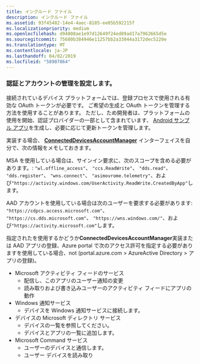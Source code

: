 ```yaml
---
title: インクルード ファイル
description: インクルード ファイル
ms.assetid: 93f45482-14e4-4aec-8185-ee05b592215f
ms.localizationpriority: medium
ms.openlocfilehash: d94808ae1e97d12649f24ed89ad17a7962665d5e
ms.sourcegitcommit: 75680b384946e11257bb2a33044a3172dec5220e
ms.translationtype: MT
ms.contentlocale: ja-JP
ms.lasthandoff: 04/02/2019
ms.locfileid: "58907864"
---
```

### <a name="set-up-authentication-and-account-management"></a>認証とアカウントの管理を設定します。

接続されているデバイス プラットフォームでは、登録プロセスで使用される有効な OAuth トークンが必要です。  ご希望の生成と OAuth トークンを管理する方法を使用することがあります。  ただし、ため開発者は、プラットフォームの使用を開始、認証プロバイダーの一部として含まれています、 [Android サンプル アプリ](https://github.com/Microsoft/project-rome/tree/master/Android/samples)を生成し、必要に応じて更新トークンを管理します。

実装する場合、 **[ConnectedDevicesAccountManager](https://docs.microsoft.com/java/api/com.microsoft.connecteddevices.core._user_account_provider)** インターフェイスを自分で、次の情報をメモしておきます。 

MSA を使用している場合は、サインイン要求に、次のスコープを含める必要があります。: `"wl.offline_access"`、 `"ccs.ReadWrite"`、 `"dds.read"`、 `"dds.register"`、 `"wns.connect"`、 `"asimovrome.telemetry"`、および`"https://activity.windows.com/UserActivity.ReadWrite.CreatedByApp"`します。 

AAD アカウントを使用している場合は次のユーザーを要求する必要があります: `"https://cdpcs.access.microsoft.com"`、 `"https://cs.dds.microsoft.com"`、 `"https://wns.windows.com/"`、および`"https://activity.microsoft.com"`します。

指定されたを使用するかどうか**ConnectedDevicesAccountManager**実装または AAD アプリの登録、Azure portal で次のアクセス許可を指定する必要がありますを使用している場合、not (portal.azure.com > AzureActive Directory > アプリの登録)。 
* Microsoft アクティビティ フィードのサービス 
  * 配信し、このアプリのユーザー通知の変更
  * 読み取りおよび書き込みユーザーのアクティビティ フィードにアプリの動作
* Windows 通知サービス
  * デバイスを Windows 通知サービスに接続します。 
* デバイスの Microsoft ディレクトリ サービス
  * デバイスの一覧を参照してください。
  * デバイスとアプリの一覧に追加します。 
* Microsoft Command サービス
  * ユーザーのデバイスと通信します。
  * ユーザー デバイスを読み取り
